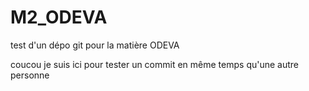 M2_ODEVA
========

test d'un dépo git pour la matière ODEVA

coucou je suis ici pour tester un commit en même temps qu'une autre personne
